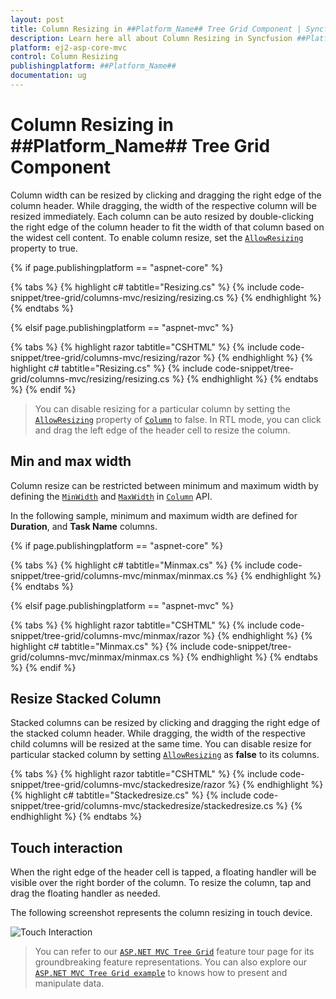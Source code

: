 ```yaml
---
layout: post
title: Column Resizing in ##Platform_Name## Tree Grid Component | Syncfusion
description: Learn here all about Column Resizing in Syncfusion ##Platform_Name## Tree Grid component of Syncfusion Essential JS 2 and more.
platform: ej2-asp-core-mvc
control: Column Resizing
publishingplatform: ##Platform_Name##
documentation: ug
---
```


# Column Resizing in ##Platform_Name## Tree Grid Component

Column width can be resized by clicking and dragging the right edge of the column header. While dragging, the width of the respective column will be resized immediately. Each column can be auto resized by double-clicking the right edge of the column header to fit the width of that column based on the widest cell content. To enable column resize, set the [`AllowResizing`](https://help.syncfusion.com/cr/cref_files/aspnetcore-js2/Syncfusion.EJ2~Syncfusion.EJ2.TreeGrid.TreeGrid~AllowResizing.html) property to true.

{% if page.publishingplatform == "aspnet-core" %}

{% tabs %}
{% highlight c# tabtitle="Resizing.cs" %}
{% include code-snippet/tree-grid/columns-mvc/resizing/resizing.cs %}
{% endhighlight %}
{% endtabs %}

{% elsif page.publishingplatform == "aspnet-mvc" %}

{% tabs %}
{% highlight razor tabtitle="CSHTML" %}
{% include code-snippet/tree-grid/columns-mvc/resizing/razor %}
{% endhighlight %}
{% highlight c# tabtitle="Resizing.cs" %}
{% include code-snippet/tree-grid/columns-mvc/resizing/resizing.cs %}
{% endhighlight %}
{% endtabs %}
{% endif %}



> You can disable resizing for a particular column by setting the [`AllowResizing`](https://help.syncfusion.com/cr/cref_files/aspnetcore-js2/Syncfusion.EJ2~Syncfusion.EJ2.TreeGrid.TreeGridColumn~AllowResizing.html) property of [`Column`](https://help.syncfusion.com/cr/cref_files/aspnetcore-js2/Syncfusion.EJ2~Syncfusion.EJ2.TreeGrid.TreeGridColumn.html) to false.
> In RTL mode, you can click and drag the left edge of the header cell to resize the column.

## Min and max width

Column resize can be restricted between minimum and maximum width by defining the [`MinWidth`](https://help.syncfusion.com/cr/cref_files/aspnetcore-js2/Syncfusion.EJ2~Syncfusion.EJ2.TreeGrid.TreeGridColumn~MinWidth.html) and [`MaxWidth`](https://help.syncfusion.com/cr/cref_files/aspnetcore-js2/Syncfusion.EJ2~Syncfusion.EJ2.TreeGrid.TreeGridColumn~MaxWidth.html) in [`Column`](https://help.syncfusion.com/cr/cref_files/aspnetcore-js2/Syncfusion.EJ2~Syncfusion.EJ2.TreeGrid.TreeGridColumn.html) API.

In the following sample, minimum and maximum width are defined for **Duration**, and **Task Name** columns.

{% if page.publishingplatform == "aspnet-core" %}

{% tabs %}
{% highlight c# tabtitle="Minmax.cs" %}
{% include code-snippet/tree-grid/columns-mvc/minmax/minmax.cs %}
{% endhighlight %}
{% endtabs %}

{% elsif page.publishingplatform == "aspnet-mvc" %}

{% tabs %}
{% highlight razor tabtitle="CSHTML" %}
{% include code-snippet/tree-grid/columns-mvc/minmax/razor %}
{% endhighlight %}
{% highlight c# tabtitle="Minmax.cs" %}
{% include code-snippet/tree-grid/columns-mvc/minmax/minmax.cs %}
{% endhighlight %}
{% endtabs %}
{% endif %}



## Resize Stacked Column

Stacked columns can be resized by clicking and dragging the right edge of the stacked column header. While dragging, the width of the respective child columns will be resized at the same time. You can disable resize for particular stacked column by setting [`AllowResizing`](https://help.syncfusion.com/cr/cref_files/aspnetcore-js2/Syncfusion.EJ2~Syncfusion.EJ2.TreeGrid.TreeGridColumn~AllowResizing.html) as **false** to its columns.

{% tabs %}
{% highlight razor tabtitle="CSHTML" %}
{% include code-snippet/tree-grid/columns-mvc/stackedresize/razor %}
{% endhighlight %}
{% highlight c# tabtitle="Stackedresize.cs" %}
{% include code-snippet/tree-grid/columns-mvc/stackedresize/stackedresize.cs %}
{% endhighlight %}
{% endtabs %}

## Touch interaction

When the right edge of the header cell is tapped, a floating handler will be visible over the right border of the column. To resize the column, tap and drag the floating handler as needed.

The following screenshot represents the column resizing in touch device.

![Touch Interaction](images/column-resizing.png)



> You can refer to our [`ASP.NET MVC Tree Grid`](https://www.syncfusion.com/aspnet-mvc-ui-controls/tree-grid) feature tour page for its groundbreaking feature representations. You can also explore our [`ASP.NET MVC Tree Grid example`](https://ej2.syncfusion.com/aspnetmvc/TreeGrid/Overview#/material) to knows how to present and manipulate data.